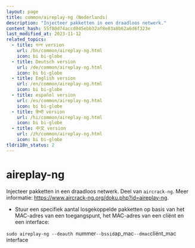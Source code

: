 ```yaml
---
layout: page
title: common/aireplay-ng (Nederlands)
description: "Injecteer pakketten in een draadloos netwerk."
content_hash: 55f80d74accd045ebb32af8e83a8b62a6d6f323e
last_modified_at: 2023-11-12
related_topics:
  - title: বাংলা version
    url: /bn/common/aireplay-ng.html
    icon: bi bi-globe
  - title: Deutsch version
    url: /de/common/aireplay-ng.html
    icon: bi bi-globe
  - title: English version
    url: /en/common/aireplay-ng.html
    icon: bi bi-globe
  - title: español version
    url: /es/common/aireplay-ng.html
    icon: bi bi-globe
  - title: हिन्दी version
    url: /hi/common/aireplay-ng.html
    icon: bi bi-globe
  - title: 中文 version
    url: /zh/common/aireplay-ng.html
    icon: bi bi-globe
tldri18n_status: 2
---
```

# aireplay-ng

Injecteer pakketten in een draadloos netwerk.
Deel van `aircrack-ng`.
Meer informatie: <https://www.aircrack-ng.org/doku.php?id=aireplay-ng>.

- Stuur een specifiek aantal losgekoppelde pakketten op basis van het MAC-adres van een toegangspunt, het MAC-adres van een cliënt en een interface:

`sudo aireplay-ng --deauth `<span class="tldr-var badge badge-pill bg-dark-lm bg-white-dm text-white-lm text-dark-dm font-weight-bold">nummer</span>` --bssid `<span class="tldr-var badge badge-pill bg-dark-lm bg-white-dm text-white-lm text-dark-dm font-weight-bold">ap_mac</span>` --dmac `<span class="tldr-var badge badge-pill bg-dark-lm bg-white-dm text-white-lm text-dark-dm font-weight-bold">cliënt_mac</span>` `<span class="tldr-var badge badge-pill bg-dark-lm bg-white-dm text-white-lm text-dark-dm font-weight-bold">interface</span>
